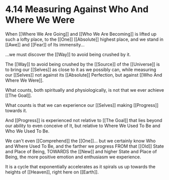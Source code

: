 # 4.14 Measuring Against Who And Where We Were

When [[Where We Are Going]] and [[Who We Are Becoming]] is lifted up such a lofty place, to the [[One]] [[Absolute]] highest place, and we stand in [[Awe]] and [[Fear]] of Its immensity... 

...we must discover the [[Way]] to avoid being crushed by it. 

The [[Way]] to avoid being crushed by the [[Source]] of the [[Universe]] is to bring our [[Selves]] as close to it as we possibly can, while measuring our [[Selves]] not against its [[Absolute]] Perfection, but against [[Who And Where We Were]].   

What counts, both spiritually and physiologically, is not that we ever achieve [[The Goal]].  

What counts is that we can experience our [[Selves]] making [[Progress]] towards it. 

And [[Progress]] is experienced not relative to [[The Goal]] that lies beyond our ability to even conceive of It, but relative to Where We Used To Be and Who We Used To Be. 

We can't even [[Comprehend]] the [[One]]... but we certainly know Who and Where Used To Be, and the farther we progress FROM that [[Old]] State and Place of Being, TOWARDS the [[New]] and higher State and Place of Being, the more positive emotion and enthusiasm we experience. 

It is a cycle that exponentially accelerates as it spirals us up towards the heights of [[Heaven]], right here on [[Earth]].  

